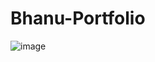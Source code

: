 # Bhanu-Portfolio

![image](https://user-images.githubusercontent.com/81702392/172997016-399a3be0-a6f5-4824-a4b1-7a0519d646a5.png)

